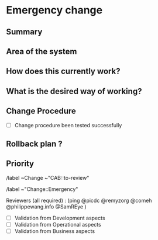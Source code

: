 # Emergency change
<!-- Emergency change should be filed whenever an incident caused a required change. It will be reviewed by the CAB afterward !-->

<!-- /confidential -->
<!-- If confidential, explain why -->

## Summary
<!-- Outline the issue being faced, and why this required a change !-->

## Area of the system
<!-- This might only be one part, but may involve multiple sections !-->

## How does this currently work?
<!-- The current process, and any associated business rules !-->

## What is the desired way of working?
<!-- after the change, what should the process be, and what should the business rules be !-->

<!--  When relevant, include how to test the success of change application -->

## Change Procedure
- [ ] Change procedure been tested successfully

<!--  Include step by step description of changes performed -->


## Rollback plan ?
<!-- Describe how to rollback the change in case the expected change is not working -->

## Priority
<!-- Uncomment as appropriate. The priority and severity assigned may be different to this !-->
<!--High : (This will bring a huge increase in performance/productivity/usability, or is a legislative requirement)-->
<!-- /label ~"Priority::1-High" -->
<!--Medium : (This will bring a good increase in performance/productivity/usability)-->
<!-- /label ~"Priority::2-Medium" -->
<!--Low : (anything else e.g., trivial, minor improvements) -->
<!--  /label ~"Priority::3-Low" -->


<!-- METADATA for project management, please leave the following lines and edit as needed -->
<!-- Emergency change request, usually on incident, sent to the CAB for review after applying. -->
<!-- labels for gitlab CAB Change issues management -->
/label ~Change ~"CAB::to-review"

<!-- identify the kind of change -->
/label ~"Change::Emergency"

<!-- Validators : check the box [x], you may also add you @user handle  -->
Reviewers (all required) : (ping  @picdc @remyzorg @comeh @philippewang.info @SamREye )
- [ ] Validation from Development aspects
- [ ] Validation from Operational aspects
- [ ] Validation from Business aspects 

<!-- METADATA - end -->

